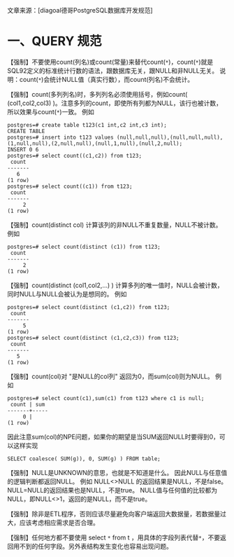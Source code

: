 文章来源：[diagoal德哥PostgreSQL数据库开发规范]

# 一、QUERY 规范

【强制】不要使用count(列名)或count(常量)来替代count(`*`)，count(`*`)就是SQL92定义的标准统计行数的语法，跟数据库无关，跟NULL和非NULL无关。
 说明：count(`*`)会统计NULL值（真实行数），而count(列名)不会统计。

【强制】count(多列列名)时，多列列名必须使用括号，例如count( (col1,col2,col3) )。注意多列的count，即使所有列都为NULL，该行也被计数，所以效果与count(`*`)一致。
 例如

```plsql
postgres=# create table t123(c1 int,c2 int,c3 int);  
CREATE TABLE  
postgres=# insert into t123 values (null,null,null),(null,null,null),(1,null,null),(2,null,null),(null,1,null),(null,2,null);  
INSERT 0 6  
postgres=# select count((c1,c2)) from t123;  
 count   
-------  
   6  
(1 row)  
postgres=# select count((c1)) from t123;  
 count   
-------  
     2  
(1 row)  
```

【强制】count(distinct col) 计算该列的非NULL不重复数量，NULL不被计数。
 例如

```plsql
postgres=# select count(distinct (c1)) from t123;  
 count   
-------  
     2  
(1 row)  
```

【强制】count(distinct (col1,col2,...) ) 计算多列的唯一值时，NULL会被计数，同时NULL与NULL会被认为是想同的。
 例如

```plsql
postgres=# select count(distinct (c1,c2)) from t123;  
 count   
-------  
     5  
(1 row)  
postgres=# select count(distinct (c1,c2,c3)) from t123;  
 count   
-------  
   5  
(1 row)  
```

【强制】count(col)对 "是NULL的col列" 返回为0，而sum(col)则为NULL。
 例如

```plsql
postgres=# select count(c1),sum(c1) from t123 where c1 is null;  
 count | sum   
-------+-----  
     0 |      
(1 row)  
```

因此注意sum(col)的NPE问题，如果你的期望是当SUM返回NULL时要得到0，可以这样实现

```plsql
SELECT coalesce( SUM(g)), 0, SUM(g) ) FROM table;  
```

【强制】NULL是UNKNOWN的意思，也就是不知道是什么。 因此NULL与任意值的逻辑判断都返回NULL。
 例如
 NULL<>NULL 的返回结果是NULL，不是false。
 NULL=NULL的返回结果也是NULL，不是true。
 NULL值与任何值的比较都为NULL，即NULL<>1，返回的是NULL，而不是true。

【强制】除非是ETL程序，否则应该尽量避免向客户端返回大数据量，若数据量过大，应该考虑相应需求是否合理。

【强制】任何地方都不要使用 select `*` from t ，用具体的字段列表代替`*`，不要返回用不到的任何字段。另外表结构发生变化也容易出现问题。

 

